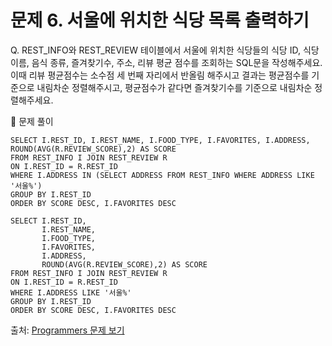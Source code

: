 # 문제 6. 서울에 위치한 식당 목록 출력하기

Q. REST_INFO와 REST_REVIEW 테이블에서 서울에 위치한 식당들의 식당 ID, 식당 이름, 음식 종류, 즐겨찾기수, 주소, 리뷰 평균 점수를 조회하는 SQL문을 작성해주세요. <BR>
이때 리뷰 평균점수는 소수점 세 번째 자리에서 반올림 해주시고 결과는 평균점수를 기준으로 내림차순 정렬해주시고, 평균점수가 같다면 즐겨찾기수를 기준으로 내림차순 정렬해주세요.

🔑 문제 풀이
```mysql
SELECT I.REST_ID, I.REST_NAME, I.FOOD_TYPE, I.FAVORITES, I.ADDRESS, ROUND(AVG(R.REVIEW_SCORE),2) AS SCORE
FROM REST_INFO I JOIN REST_REVIEW R
ON I.REST_ID = R.REST_ID
WHERE I.ADDRESS IN (SELECT ADDRESS FROM REST_INFO WHERE ADDRESS LIKE '서울%')
GROUP BY I.REST_ID
ORDER BY SCORE DESC, I.FAVORITES DESC
```

```mysql
SELECT I.REST_ID, 
       I.REST_NAME, 
       I.FOOD_TYPE, 
       I.FAVORITES, 
       I.ADDRESS, 
       ROUND(AVG(R.REVIEW_SCORE),2) AS SCORE
FROM REST_INFO I JOIN REST_REVIEW R
ON I.REST_ID = R.REST_ID
WHERE I.ADDRESS LIKE '서울%'
GROUP BY I.REST_ID
ORDER BY SCORE DESC, I.FAVORITES DESC
```
  
출처: [Programmers 문제 보기](https://school.programmers.co.kr/learn/courses/30/lessons/131118)
